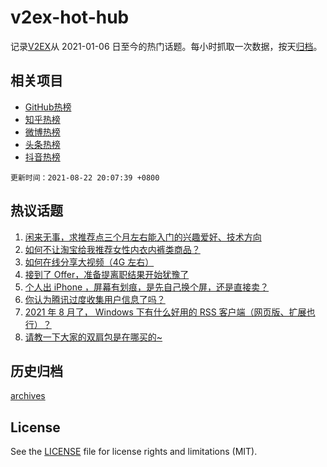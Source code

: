 # v2ex-hot-hub

 记录[V2EX](https://www.v2ex.com/)从 2021-01-06 日至今的热门话题。每小时抓取一次数据，按天[归档](archives)。
 
 ## 相关项目

- [GitHub热榜](https://github.com/lonnyzhang423/github-hot-hub)
- [知乎热榜](https://github.com/lonnyzhang423/zhihu-hot-hub)
- [微博热榜](https://github.com/lonnyzhang423/weibo-hot-hub)
- [头条热榜](https://github.com/lonnyzhang423/toutiao-hot-hub)
- [抖音热榜](https://github.com/lonnyzhang423/douyin-hot-hub)


 `更新时间：2021-08-22 20:07:39 +0800`

## 热议话题

1. [闲来无事，求推荐点三个月左右能入门的兴趣爱好、技术方向](https://www.v2ex.com/t/797247)
1. [如何不让淘宝给我推荐女性内衣内裤类商品？](https://www.v2ex.com/t/797308)
1. [如何在线分享大视频（4G 左右）](https://www.v2ex.com/t/797251)
1. [接到了 Offer，准备提离职结果开始犹豫了](https://www.v2ex.com/t/797236)
1. [个人出 iPhone ，屏幕有划痕，是先自己换个屏，还是直接卖？](https://www.v2ex.com/t/797255)
1. [你认为腾讯过度收集用户信息了吗？](https://www.v2ex.com/t/797239)
1. [2021 年 8 月了， Windows 下有什么好用的 RSS 客户端（网页版、扩展也行）？](https://www.v2ex.com/t/797265)
1. [请教一下大家的双肩包是在哪买的~](https://www.v2ex.com/t/797260)

## 历史归档

[archives](archives)

## License

See the [LICENSE](LICENSE) file for license rights and limitations (MIT).
